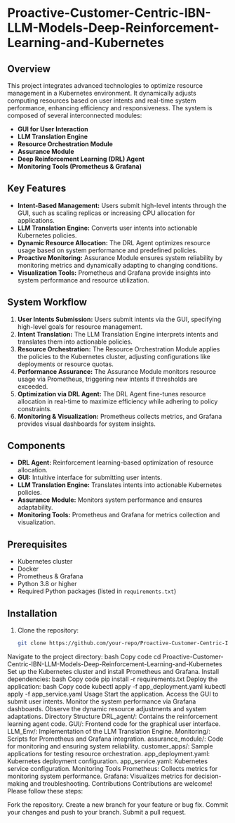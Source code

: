 # Proactive-Customer-Centric-IBN-LLM-Models-Deep-Reinforcement-Learning-and-Kubernetes

## Overview

This project integrates advanced technologies to optimize resource management in a Kubernetes environment. It dynamically adjusts computing resources based on user intents and real-time system performance, enhancing efficiency and responsiveness. The system is composed of several interconnected modules: 

- **GUI for User Interaction**
- **LLM Translation Engine**
- **Resource Orchestration Module**
- **Assurance Module**
- **Deep Reinforcement Learning (DRL) Agent**
- **Monitoring Tools (Prometheus & Grafana)**

## Key Features

- **Intent-Based Management:** Users submit high-level intents through the GUI, such as scaling replicas or increasing CPU allocation for applications.
- **LLM Translation Engine:** Converts user intents into actionable Kubernetes policies.
- **Dynamic Resource Allocation:** The DRL Agent optimizes resource usage based on system performance and predefined policies.
- **Proactive Monitoring:** Assurance Module ensures system reliability by monitoring metrics and dynamically adapting to changing conditions.
- **Visualization Tools:** Prometheus and Grafana provide insights into system performance and resource utilization.

## System Workflow

1. **User Intents Submission:** Users submit intents via the GUI, specifying high-level goals for resource management.
2. **Intent Translation:** The LLM Translation Engine interprets intents and translates them into actionable policies.
3. **Resource Orchestration:** The Resource Orchestration Module applies the policies to the Kubernetes cluster, adjusting configurations like deployments or resource quotas.
4. **Performance Assurance:** The Assurance Module monitors resource usage via Prometheus, triggering new intents if thresholds are exceeded.
5. **Optimization via DRL Agent:** The DRL Agent fine-tunes resource allocation in real-time to maximize efficiency while adhering to policy constraints.
6. **Monitoring & Visualization:** Prometheus collects metrics, and Grafana provides visual dashboards for system insights.

## Components

- **DRL Agent:** Reinforcement learning-based optimization of resource allocation.
- **GUI:** Intuitive interface for submitting user intents.
- **LLM Translation Engine:** Translates intents into actionable Kubernetes policies.
- **Assurance Module:** Monitors system performance and ensures adaptability.
- **Monitoring Tools:** Prometheus and Grafana for metrics collection and visualization.

## Prerequisites

- Kubernetes cluster
- Docker
- Prometheus & Grafana
- Python 3.8 or higher
- Required Python packages (listed in `requirements.txt`)

## Installation

1. Clone the repository:
   ```bash
   git clone https://github.com/your-repo/Proactive-Customer-Centric-IBN-LLM-Models-Deep-Reinforcement-Learning-and-Kubernetes.git
Navigate to the project directory:
bash
Copy code
cd Proactive-Customer-Centric-IBN-LLM-Models-Deep-Reinforcement-Learning-and-Kubernetes
Set up the Kubernetes cluster and install Prometheus and Grafana.
Install dependencies:
bash
Copy code
pip install -r requirements.txt
Deploy the application:
bash
Copy code
kubectl apply -f app_deployment.yaml
kubectl apply -f app_service.yaml
Usage
Start the application.
Access the GUI to submit user intents.
Monitor the system performance via Grafana dashboards.
Observe the dynamic resource adjustments and system adaptations.
Directory Structure
DRL_agent/: Contains the reinforcement learning agent code.
GUI/: Frontend code for the graphical user interface.
LLM_Env/: Implementation of the LLM Translation Engine.
Monitoring/: Scripts for Prometheus and Grafana integration.
assurance_module/: Code for monitoring and ensuring system reliability.
customer_apps/: Sample applications for testing resource orchestration.
app_deployment.yaml: Kubernetes deployment configuration.
app_service.yaml: Kubernetes service configuration.
Monitoring Tools
Prometheus: Collects metrics for monitoring system performance.
Grafana: Visualizes metrics for decision-making and troubleshooting.
Contributions
Contributions are welcome! Please follow these steps:

Fork the repository.
Create a new branch for your feature or bug fix.
Commit your changes and push to your branch.
Submit a pull request.
